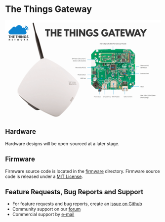 # The Things Gateway

![The Things Gateway](doc/header.png)

## Hardware

Hardware designs will be open-sourced at a later stage.

## Firmware

Firmware source code is located in the [firmware](./firmware) directory. Firmware source code is released under a [MIT License](https://opensource.org/licenses/MIT).

## Feature Requests, Bug Reports and Support

- For feature requests and bug reports, create an [issue on Github](https://github.com/TheThingsProducts/gateway/issues)
- Community support on our [forum](https://www.thethingsnetwork.org/forum/c/gateways/the-things-gateway)
- Commercial support by [e-mail](mailto:support@thethingsproducts.com)
